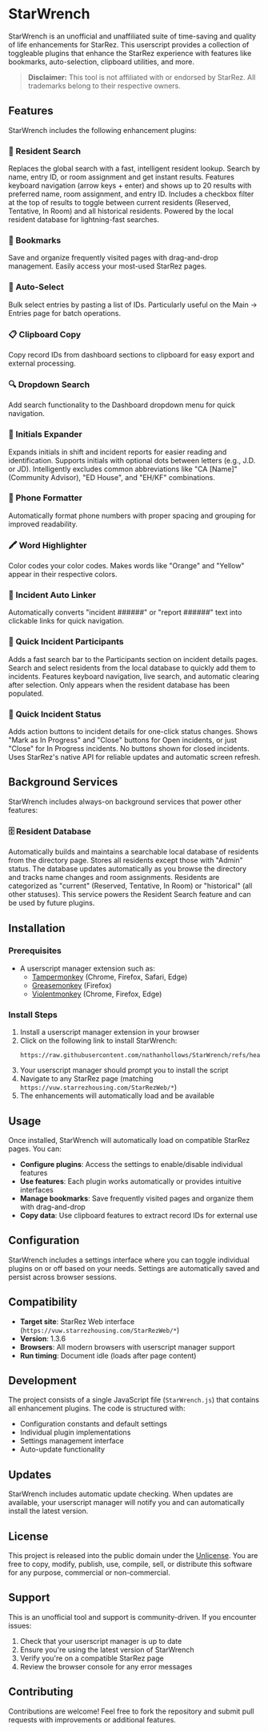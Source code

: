 # StarWrench

StarWrench is an unofficial and unaffiliated suite of time-saving and quality of life enhancements for StarRez. This userscript provides a collection of toggleable plugins that enhance the StarRez experience with features like bookmarks, auto-selection, clipboard utilities, and more.

> **Disclaimer:** This tool is not affiliated with or endorsed by StarRez. All trademarks belong to their respective owners.

## Features

StarWrench includes the following enhancement plugins:

### 🔎 Resident Search
Replaces the global search with a fast, intelligent resident lookup. Search by name, entry ID, or room assignment and get instant results. Features keyboard navigation (arrow keys + enter) and shows up to 20 results with preferred name, room assignment, and entry ID. Includes a checkbox filter at the top of results to toggle between current residents (Reserved, Tentative, In Room) and all historical residents. Powered by the local resident database for lightning-fast searches.

### 📖 Bookmarks
Save and organize frequently visited pages with drag-and-drop management. Easily access your most-used StarRez pages.

### 🎯 Auto-Select
Bulk select entries by pasting a list of IDs. Particularly useful on the Main → Entries page for batch operations.

### 📋 Clipboard Copy
Copy record IDs from dashboard sections to clipboard for easy export and external processing.

### 🔍 Dropdown Search
Add search functionality to the Dashboard dropdown menu for quick navigation.

### 👤 Initials Expander
Expands initials in shift and incident reports for easier reading and identification. Supports initials with optional dots between letters (e.g., J.D. or JD). Intelligently excludes common abbreviations like "CA [Name]" (Community Advisor), "ED House", and "EH/KF" combinations.

### 📱 Phone Formatter
Automatically format phone numbers with proper spacing and grouping for improved readability.

### 🖍️ Word Highlighter
Color codes your color codes. Makes words like "Orange" and "Yellow" appear in their respective colors.

### 🔗 Incident Auto Linker
Automatically converts "incident ######" or "report ######" text into clickable links for quick navigation.

### 👥 Quick Incident Participants
Adds a fast search bar to the Participants section on incident details pages. Search and select residents from the local database to quickly add them to incidents. Features keyboard navigation, live search, and automatic clearing after selection. Only appears when the resident database has been populated.

### 🚦 Quick Incident Status
Adds action buttons to incident details for one-click status changes. Shows "Mark as In Progress" and "Close" buttons for Open incidents, or just "Close" for In Progress incidents. No buttons shown for closed incidents. Uses StarRez's native API for reliable updates and automatic screen refresh.

## Background Services

StarWrench includes always-on background services that power other features:

### 🗄️ Resident Database
Automatically builds and maintains a searchable local database of residents from the directory page. Stores all residents except those with "Admin" status. The database updates automatically as you browse the directory and tracks name changes and room assignments. Residents are categorized as "current" (Reserved, Tentative, In Room) or "historical" (all other statuses). This service powers the Resident Search feature and can be used by future plugins.

## Installation

### Prerequisites
- A userscript manager extension such as:
  - [Tampermonkey](https://tampermonkey.net/) (Chrome, Firefox, Safari, Edge)
  - [Greasemonkey](https://addons.mozilla.org/en-US/firefox/addon/greasemonkey/) (Firefox)
  - [Violentmonkey](https://violentmonkey.github.io/) (Chrome, Firefox, Edge)

### Install Steps
1. Install a userscript manager extension in your browser
2. Click on the following link to install StarWrench:
   ```
   https://raw.githubusercontent.com/nathanhollows/StarWrench/refs/heads/main/StarWrench.js
   ```
3. Your userscript manager should prompt you to install the script
4. Navigate to any StarRez page (matching `https://vuw.starrezhousing.com/StarRezWeb/*`)
5. The enhancements will automatically load and be available

## Usage

Once installed, StarWrench will automatically load on compatible StarRez pages. You can:

- **Configure plugins**: Access the settings to enable/disable individual features
- **Use features**: Each plugin works automatically or provides intuitive interfaces
- **Manage bookmarks**: Save frequently visited pages and organize them with drag-and-drop
- **Copy data**: Use clipboard features to extract record IDs for external use

## Configuration

StarWrench includes a settings interface where you can toggle individual plugins on or off based on your needs. Settings are automatically saved and persist across browser sessions.

## Compatibility

- **Target site**: StarRez Web interface (`https://vuw.starrezhousing.com/StarRezWeb/*`)
- **Version**: 1.3.6
- **Browsers**: All modern browsers with userscript manager support
- **Run timing**: Document idle (loads after page content)

## Development

The project consists of a single JavaScript file (`StarWrench.js`) that contains all enhancement plugins. The code is structured with:

- Configuration constants and default settings
- Individual plugin implementations
- Settings management interface
- Auto-update functionality

## Updates

StarWrench includes automatic update checking. When updates are available, your userscript manager will notify you and can automatically install the latest version.

## License

This project is released into the public domain under the [Unlicense](LICENSE). You are free to copy, modify, publish, use, compile, sell, or distribute this software for any purpose, commercial or non-commercial.

## Support

This is an unofficial tool and support is community-driven. If you encounter issues:

1. Check that your userscript manager is up to date
2. Ensure you're using the latest version of StarWrench
3. Verify you're on a compatible StarRez page
4. Review the browser console for any error messages

## Contributing

Contributions are welcome! Feel free to fork the repository and submit pull requests with improvements or additional features.